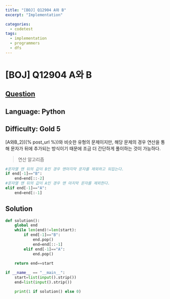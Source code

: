 ```yaml
---
title: "[BOJ] Q12904 A와 B"
excerpt: "Implementation"

categories:
  - codetest
tags:
  - implementation
  - programmers
  - dfs
---
```

# [BOJ] Q12904 A와 B
## [Question](https://www.acmicpc.net/problem/12904)
## Language: Python
## Difficulty: Gold 5

[A와B_2]({% post_url %})와 비슷한 유형의 문제이지만, 해당 문제의 경우 연산을 통해 문자가 뒤에 추가되는 방식이기 때문에 조금 더 간단하게 풀이하는 것이 가능하다.

> 연산 알고리즘

```python
#문자열 맨 뒤의 값이 B인 경우 맨마지막 문자를 제외하고 뒤집는다.
if end[-1]=="B":
    end=end[::-2]
#문자열 맨 뒤의 값이 A인 경우 맨 마지막 문자를 제외한다.
elif end[-1]=="A":
    end=end[:-1]
```

## Solution 

```python
def solution():
    global end
    while len(end)!=len(start):
        if end[-1]=="B":
            end.pop()
            end=end[::-1]
        elif end[-1]=="A":
            end.pop()
    
    return end==start

if __name__ == "__main__":
    start=list(input().strip())
    end=list(input().strip())

    print(1 if solution() else 0)
```
